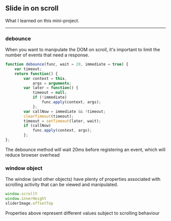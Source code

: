 ## Slide in on scroll

What I learned on this mini-project.

*******

### debounce

When you want to manipulate the DOM on scroll, it's important to limit the
number of events that need a response.

``` javascript
function debounce(func, wait = 20, immediate = true) {
    var timeout;
    return function() {
        var context = this,
            args = arguments;
        var later = function() {
            timeout = null;
            if (!immediate)
                func.apply(context, args);
            };
        var callNow = immediate && !timeout;
        clearTimeout(timeout);
        timeout = setTimeout(later, wait);
        if (callNow)
            func.apply(context, args);
        };
};
```

The debounce method will wait 20ms before registering an event, which will
reduce browser overhead

### window object

The window (and other objects) have plenty of properties associated with
scrolling activity that can be viewed and manipulated.

``` javascript
window.scrollY
window.innerHeight
sliderImage.offsetTop
```

Properties above represent different values subject to scrolling behaviour
